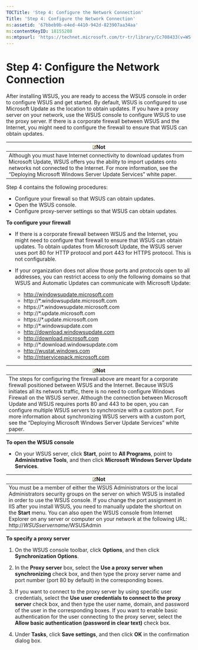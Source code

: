 ```yaml
---
TOCTitle: 'Step 4: Configure the Network Connection'
Title: 'Step 4: Configure the Network Connection'
ms:assetid: '67bbeb9b-e4ed-4410-942d-823907aa34aa'
ms:contentKeyID: 18155208
ms:mtpsurl: 'https://technet.microsoft.com/tr-tr/library/Cc708433(v=WS.10)'
---
```


Step 4: Configure the Network Connection
========================================

After installing WSUS, you are ready to access the WSUS console in order to configure WSUS and get started. By default, WSUS is configured to use Microsoft Update as the location to obtain updates. If you have a proxy server on your network, use the WSUS console to configure WSUS to use the proxy server. If there is a corporate firewall between WSUS and the Internet, you might need to configure the firewall to ensure that WSUS can obtain updates.

| ![](images/Cc708433.note(WS.10).gif)Not                                                                                                                                                                                                               |
|------------------------------------------------------------------------------------------------------------------------------------------------------------------------------------------------------------------------------------------------------------------------------------|
| Although you must have Internet connectivity to download updates from Microsoft Update, WSUS offers you the ability to import updates onto networks not connected to the Internet. For more information, see the “Deploying Microsoft Windows Server Update Services” white paper. |

Step 4 contains the following procedures:

-   Configure your firewall so that WSUS can obtain updates.
-   Open the WSUS console.
-   Configure proxy-server settings so that WSUS can obtain updates.

**To configure your firewall**
-   If there is a corporate firewall between WSUS and the Internet, you might need to configure that firewall to ensure that WSUS can obtain updates. To obtain updates from Microsoft Update, the WSUS server uses port 80 for HTTP protocol and port 443 for HTTPS protocol. This is not configurable.

-   If your organization does not allow those ports and protocols open to all addresses, you can restrict access to only the following domains so that WSUS and Automatic Updates can communicate with Microsoft Update:

    -   http://windowsupdate.microsoft.com
    -   http://\*.windowsupdate.microsoft.com
    -   https://\*.windowsupdate.microsoft.com
    -   http://\*.update.microsoft.com
    -   https://\*.update.microsoft.com
    -   http://\*.windowsupdate.com
    -   http://download.windowsupdate.com
    -   http://download.microsoft.com
    -   http://\*.download.windowsupdate.com
    -   http://wustat.windows.com
    -   http://ntservicepack.microsoft.com

| ![](images/Cc708433.note(WS.10).gif)Not                                                                                                                                                                                                                                                                                                                                                                                                                                                                                                        |
|-----------------------------------------------------------------------------------------------------------------------------------------------------------------------------------------------------------------------------------------------------------------------------------------------------------------------------------------------------------------------------------------------------------------------------------------------------------------------------------------------------------------------------------------------------------------------------|
| The steps for configuring the firewall above are meant for a corporate firewall positioned between WSUS and the Internet. Because WSUS initiates all its network traffic, there is no need to configure Windows Firewall on the WSUS server. Although the connection between Microsoft Update and WSUS requires ports 80 and 443 to be open, you can configure multiple WSUS servers to synchronize with a custom port. For more information about synchronizing WSUS servers with a custom port, see the “Deploying Microsoft Windows Server Update Services” white paper. |

**To open the WSUS console**
-   On your WSUS server, click **Start**, point to **All Programs**, point to **Administrative Tools**, and then click **Microsoft Windows Server Update Services**.

| ![](images/Cc708433.note(WS.10).gif)Not                                                                                                                                                                                                                                                                                                                                                                                                       |
|----------------------------------------------------------------------------------------------------------------------------------------------------------------------------------------------------------------------------------------------------------------------------------------------------------------------------------------------------------------------------------------------------------------------------------------------------------------------------|
| You must be a member of either the WSUS Administrators or the local Administrators security groups on the server on which WSUS is installed in order to use the WSUS console. If you change the port assignment in IIS after you install WSUS, you need to manually update the shortcut on the **Start** menu. You can also open the WSUS console from Internet Explorer on any server or computer on your network at the following URL: http://*WSUSservername*/WSUSAdmin |

**To specify a proxy server**
1.  On the WSUS console toolbar, click **Options**, and then click **Synchronization Options**.

2.  In the **Proxy server** box, select the **Use a proxy server when synchronizing** check box, and then type the proxy server name and port number (port 80 by default) in the corresponding boxes.

3.  If you want to connect to the proxy server by using specific user credentials, select the **Use user credentials to connect to the proxy server** check box, and then type the user name, domain, and password of the user in the corresponding boxes. If you want to enable basic authentication for the user connecting to the proxy server, select the **Allow basic authentication (password in clear text)** check box.

4.  Under **Tasks**, click **Save settings**, and then click **OK** in the confirmation dialog box.
